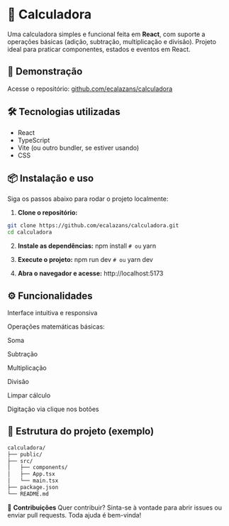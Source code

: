 # 🧮 Calculadora

Uma calculadora simples e funcional feita em **React**, com suporte a operações básicas (adição, subtração, multiplicação e divisão). Projeto ideal para praticar componentes, estados e eventos em React.

## 🚀 Demonstração

Acesse o repositório: [github.com/ecalazans/calculadora](https://github.com/ecalazans/calculadora)

## 🛠 Tecnologias utilizadas

- React
- TypeScript
- Vite (ou outro bundler, se estiver usando)
- CSS

## 📦 Instalação e uso

Siga os passos abaixo para rodar o projeto localmente:

1. **Clone o repositório:**

```bash
git clone https://github.com/ecalazans/calculadora.git
cd calculadora
```
2. **Instale as dependências:**
   npm install
```# ou```
   yarn

3. **Execute o projeto:**
   npm run dev
```# ou```
   yarn dev
   
4. **Abra o navegador e acesse:**
   http://localhost:5173


## ⚙️ Funcionalidades
Interface intuitiva e responsiva

Operações matemáticas básicas:

Soma

Subtração

Multiplicação

Divisão

Limpar cálculo

Digitação via clique nos botões

## 🧱 Estrutura do projeto (exemplo)
```bash
calculadora/
├── public/
├── src/
│   ├── components/
│   ├── App.tsx
│   └── main.tsx
├── package.json
└── README.md
```

🤝 **Contribuições**
Quer contribuir? Sinta-se à vontade para abrir issues ou enviar pull requests. Toda ajuda é bem-vinda!
